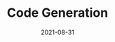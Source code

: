 ---
title: "Code Generation"
linkTitle: "Code Generation"
weight: 4
date: 2021-08-31
description: >

---